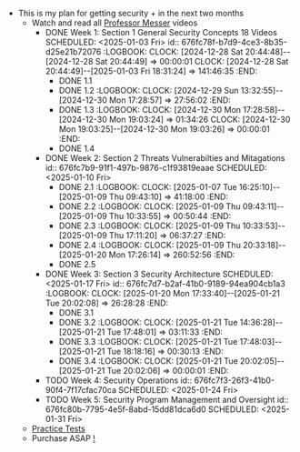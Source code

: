 - This is my plan for getting security + in the next two months
	- Watch and read all [Professor Messer](https://www.professormesser.com/security-plus/sy0-701/sy0-701-video/sy0-701-comptia-security-plus-course/) videos
		- DONE Week 1: Section 1 General Security Concepts 18 Videos
		  SCHEDULED: <2025-01-03 Fri>
		  id:: 676fc78f-b7d9-4ce3-8b35-d25e21b72076
		  :LOGBOOK:
		  CLOCK: [2024-12-28 Sat 20:44:48]--[2024-12-28 Sat 20:44:49] =>  00:00:01
		  CLOCK: [2024-12-28 Sat 20:44:49]--[2025-01-03 Fri 18:31:24] =>  141:46:35
		  :END:
			- DONE 1.1
			- DONE 1.2
			  :LOGBOOK:
			  CLOCK: [2024-12-29 Sun 13:32:55]--[2024-12-30 Mon 17:28:57] =>  27:56:02
			  :END:
			- DONE 1.3
			  :LOGBOOK:
			  CLOCK: [2024-12-30 Mon 17:28:58]--[2024-12-30 Mon 19:03:24] =>  01:34:26
			  CLOCK: [2024-12-30 Mon 19:03:25]--[2024-12-30 Mon 19:03:26] =>  00:00:01
			  :END:
			- DONE 1.4
		- DONE Week 2: Section 2 Threats Vulnerabilties and Mitagations
		  id:: 676fc7b9-91f1-497b-9876-c1f93819eaae
		  SCHEDULED: <2025-01-10 Fri>
			- DONE  2.1
			  :LOGBOOK:
			  CLOCK: [2025-01-07 Tue 16:25:10]--[2025-01-09 Thu 09:43:10] =>  41:18:00
			  :END:
			- DONE 2.2
			  :LOGBOOK:
			  CLOCK: [2025-01-09 Thu 09:43:11]--[2025-01-09 Thu 10:33:55] =>  00:50:44
			  :END:
			- DONE  2.3
			  :LOGBOOK:
			  CLOCK: [2025-01-09 Thu 10:33:53]--[2025-01-09 Thu 17:11:20] =>  06:37:27
			  :END:
			- DONE 2.4
			  :LOGBOOK:
			  CLOCK: [2025-01-09 Thu 20:33:18]--[2025-01-20 Mon 17:26:14] =>  260:52:56
			  :END:
			- DONE 2.5
		- DONE Week 3: Section 3 Security Architecture
		  SCHEDULED: <2025-01-17 Fri>
		  id:: 676fc7d7-b2af-41b0-9189-94ea904cb1a3
		  :LOGBOOK:
		  CLOCK: [2025-01-20 Mon 17:33:40]--[2025-01-21 Tue 20:02:08] =>  26:28:28
		  :END:
			- DONE 3.1
			- DONE 3.2
			  :LOGBOOK:
			  CLOCK: [2025-01-21 Tue 14:36:28]--[2025-01-21 Tue 17:48:01] =>  03:11:33
			  :END:
			- DONE 3.3
			  :LOGBOOK:
			  CLOCK: [2025-01-21 Tue 17:48:03]--[2025-01-21 Tue 18:18:16] =>  00:30:13
			  :END:
			- DONE 3.4
			  :LOGBOOK:
			  CLOCK: [2025-01-21 Tue 20:02:05]--[2025-01-21 Tue 20:02:06] =>  00:00:01
			  :END:
		- TODO Week 4: Security Operations
		  id:: 676fc7f3-26f3-41b0-90f4-7f17cfac70ca
		  SCHEDULED: <2025-01-24 Fri>
		- TODO Week 5: Security Program Management and Oversight
		  id:: 676fc80b-7795-4e5f-8abd-15dd81dca6d0
		  SCHEDULED: <2025-01-31 Fri>
	- [Practice Tests](https://www.examcompass.com/comptia/security-plus-certification/free-security-plus-practice-tests)
	- Purchase ASAP [!](https://www.professormesser.com/amember/signup/sy0701cnpec)